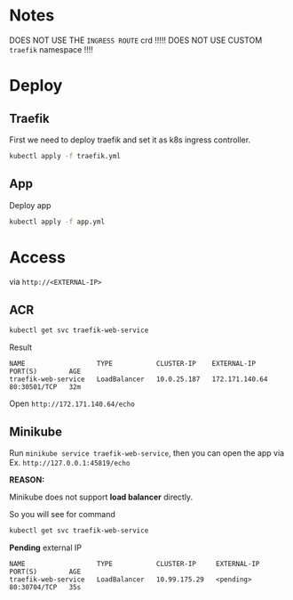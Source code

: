 # Notes

DOES NOT USE THE `INGRESS ROUTE` crd !!!!!
DOES NOT USE CUSTOM `traefik` namespace !!!!

# Deploy

## Traefik

First we need to deploy traefik and set it as k8s ingress controller.

```bash
kubectl apply -f traefik.yml
```

## App

Deploy app

```bash
kubectl apply -f app.yml
```

# Access

via `http://<EXTERNAL-IP>`

## ACR

```bash
kubectl get svc traefik-web-service
```

Result

```
NAME                  TYPE           CLUSTER-IP    EXTERNAL-IP      PORT(S)        AGE
traefik-web-service   LoadBalancer   10.0.25.187   172.171.140.64   80:30501/TCP   32m
```

Open `http://172.171.140.64/echo`

## Minikube

Run `minikube service traefik-web-service`, then you can open the app via Ex. `http://127.0.0.1:45819/echo`

**REASON:**

Minikube does not support **load balancer** directly.

So you will see for command

```bash
kubectl get svc traefik-web-service
```

**Pending** external IP

```
NAME                  TYPE           CLUSTER-IP     EXTERNAL-IP   PORT(S)        AGE
traefik-web-service   LoadBalancer   10.99.175.29   <pending>     80:30704/TCP   35s
```
